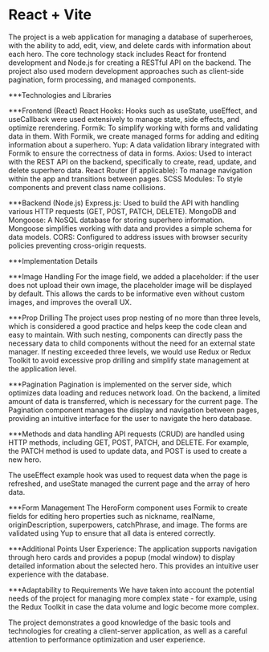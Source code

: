 # React + Vite

The project is a web application for managing a database of superheroes, with the ability to add, edit, view, and delete cards with information about each hero. The core technology stack includes React for frontend development and Node.js for creating a RESTful API on the backend. The project also used modern development approaches such as client-side pagination, form processing, and managed components.

\*\*\*Technologies and Libraries

\*\*\*Frontend (React)
React Hooks: Hooks such as useState, useEffect, and useCallback were used extensively to manage state, side effects, and optimize rerendering.
Formik: To simplify working with forms and validating data in them. With Formik, we create managed forms for adding and editing information about a superhero.
Yup: A data validation library integrated with Formik to ensure the correctness of data in forms.
Axios: Used to interact with the REST API on the backend, specifically to create, read, update, and delete superhero data.
React Router (if applicable): To manage navigation within the app and transitions between pages.
SCSS Modules: To style components and prevent class name collisions.

\*\*\*Backend (Node.js)
Express.js: Used to build the API with handling various HTTP requests (GET, POST, PATCH, DELETE).
MongoDB and Mongoose: A NoSQL database for storing superhero information. Mongoose simplifies working with data and provides a simple schema for data models.
CORS: Configured to address issues with browser security policies preventing cross-origin requests.

\*\*\*Implementation Details

\*\*\*Image Handling
For the image field, we added a placeholder: if the user does not upload their own image, the placeholder image will be displayed by default. This allows the cards to be informative even without custom images, and improves the overall UX.

\*\*\*Prop Drilling
The project uses prop nesting of no more than three levels, which is considered a good practice and helps keep the code clean and easy to maintain. With such nesting, components can directly pass the necessary data to child components without the need for an external state manager.
If nesting exceeded three levels, we would use Redux or Redux Toolkit to avoid excessive prop drilling and simplify state management at the application level.

\*\*\*Pagination
Pagination is implemented on the server side, which optimizes data loading and reduces network load. On the backend, a limited amount of data is transferred, which is necessary for the current page. The Pagination component manages the display and navigation between pages, providing an intuitive interface for the user to navigate the hero database.

\*\*\*Methods and data handling
API requests (CRUD) are handled using HTTP methods, including GET, POST, PATCH, and DELETE. For example, the PATCH method is used to update data, and POST is used to create a new hero.

The useEffect example hook was used to request data when the page is refreshed, and useState managed the current page and the array of hero data.

\*\*\*Form Management
The HeroForm component uses Formik to create fields for editing hero properties such as nickname, realName, originDescription, superpowers, catchPhrase, and image. The forms are validated using Yup to ensure that all data is entered correctly.

\*\*\*Additional Points
User Experience: The application supports navigation through hero cards and provides a popup (modal window) to display detailed information about the selected hero. This provides an intuitive user experience with the database.

\*\*\*Adaptability to Requirements
We have taken into account the potential needs of the project for managing more complex state - for example, using the Redux Toolkit in case the data volume and logic become more complex.

The project demonstrates a good knowledge of the basic tools and technologies for creating a client-server application, as well as a careful attention to performance optimization and user experience.
